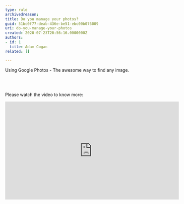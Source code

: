 ```yaml
---
type: rule
archivedreason: 
title: Do you manage your photos?
guid: 51bc0f77-deab-436e-be51-ebc00b076009
uri: do-you-manage-your-photos
created: 2020-07-23T20:56:16.0000000Z
authors:
- id: 1
  title: Adam Cogan
related: []

---
```



<p class="ssw15-rteElement-P">Using Google Photos -&#160;The awesome way to find any image.​<br></p>
<br><excerpt class='endintro'></excerpt><br>
<p>Please watch the video to know more&#58;​<br></p><div class="ms-rtestate-read ms-rte-embedcode ms-rte-embedil ms-rtestate-notify"><iframe width="560" height="315" src="https&#58;//www.youtube.com/embed/p8_siTdeeCg" frameborder="0"></iframe>&#160;</div><p><br><br></p>


